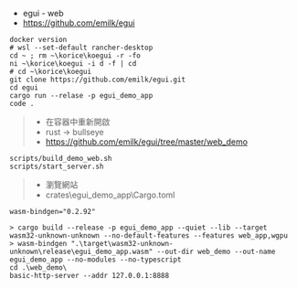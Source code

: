 * egui - web
* https://github.com/emilk/egui
```
docker version
# wsl --set-default rancher-desktop
cd ~ ; rm ~\korice\koegui -r -fo
ni ~\korice\koegui -i d -f | cd
# cd ~\korice\koegui
git clone https://github.com/emilk/egui.git
cd egui
cargo run --relase -p egui_demo_app
code .
```
> * 在容器中重新開啟
> * rust -> bullseye
> * https://github.com/emilk/egui/tree/master/web_demo
```
scripts/build_demo_web.sh
scripts/start_server.sh
```
> * 瀏覽網站
> * crates\egui_demo_app\Cargo.toml
```
wasm-bindgen="0.2.92"
```
```
> cargo build --release -p egui_demo_app --quiet --lib --target wasm32-unknown-unknown --no-default-features --features web_app,wgpu
> wasm-bindgen ".\target\wasm32-unknown-unknown\release\egui_demo_app.wasm" --out-dir web_demo --out-name egui_demo_app --no-modules --no-typescript
cd .\web_demo\
basic-http-server --addr 127.0.0.1:8888
```
